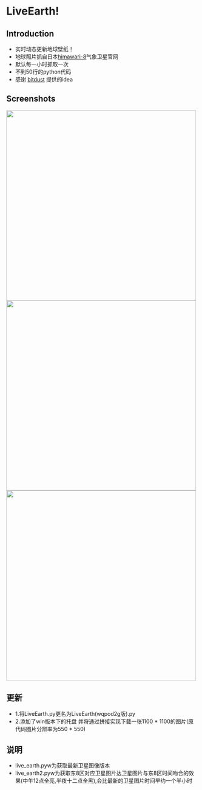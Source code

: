 # LiveEarth!

## Introduction
- 实时动态更新地球壁纸！
- 地球照片抓自日本[himawari-8](http://himawari8.nict.go.jp/)气象卫星官网
- 默认每一小时抓取一次
- 不到50行的python代码
- 感谢 [bitdust](https://github.com/bitdust) 提供的idea

## Screenshots
<img src='http://files.cnblogs.com/files/mrpod2g/earth1.gif' width='500' />
<img src='http://files.cnblogs.com/files/mrpod2g/earth2.gif' width='500' />
<img src='http://files.cnblogs.com/files/mrpod2g/earth3.gif' width='500' />

## 更新
- 1.将LiveEarth.py更名为LiveEarth(wqpod2g版).py
- 2.添加了win版本下的托盘 并将通过拼接实现下载一张1100 * 1100的图片(原代码图片分辨率为550 * 550)

## 说明
- live_earth.pyw为获取最新卫星图像版本
- live_earth2.pyw为获取东8区对应卫星图片达卫星图片与东8区时间吻合的效果(中午12点全亮,半夜十二点全黑),会比最新的卫星图片时间早约一个半小时
